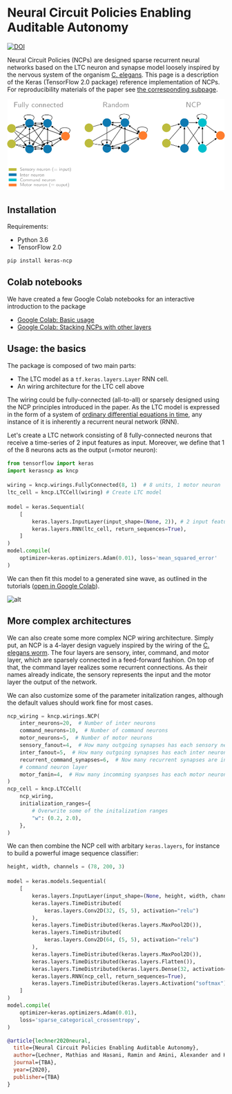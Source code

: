 # Neural Circuit Policies Enabling Auditable Autonomy

[![DOI](https://zenodo.org/badge/290199641.svg)](https://zenodo.org/badge/latestdoi/290199641)

Neural Circuit Policies (NCPs) are designed sparse recurrent neural networks based on the LTC neuron and synapse model loosely inspired by the nervous system of the organism [C. elegans](http://www.wormbook.org/chapters/www_celegansintro/celegansintro.html). 
This page is a description of the Keras (TensorFlow 2.0 package) reference implementation of NCPs.
For reproducibility materials of the paper see [the corresponding subpage](https://github.com/mlech26l/keras-ncp/tree/master/reproducibility/README.md).

![alt](misc/wirings.png)

## Installation

Requirements:

- Python 3.6
- TensorFlow 2.0

```bash
pip install keras-ncp
```

## Colab notebooks

We have created a few Google Colab notebooks for an interactive introduction to the package

- [Google Colab: Basic usage](https://colab.research.google.com/drive/1IvVXVSC7zZPo5w-PfL3mk1MC3PIPw7Vs?usp=sharing)
- [Google Colab: Stacking NCPs with other layers](https://colab.research.google.com/drive/1-mZunxqVkfZVBXNPG0kTSKUNQUSdZiBI?usp=sharing)

## Usage: the basics

The package is composed of two main parts: 

- The LTC model as a ```tf.keras.layers.Layer``` RNN cell.
- An wiring architecture for the LTC cell above

The wiring could be fully-connected (all-to-all) or sparsely designed using the NCP principles introduced in the paper.
As the LTC model is expressed in the form of a system of [ordinary differential equations in time](https://arxiv.org/abs/2006.04439), any instance of it is inherently a recurrent neural network (RNN).

Let's create a LTC network consisting of 8 fully-connected neurons that receive a time-series of 2 input features as input. Moreover, we define that 1 of the 8 neurons acts as the output (=motor neuron):

```python
from tensorflow import keras
import kerasncp as kncp

wiring = kncp.wirings.FullyConnected(8, 1)  # 8 units, 1 motor neuron
ltc_cell = kncp.LTCCell(wiring) # Create LTC model

model = keras.Sequential(
    [
        keras.layers.InputLayer(input_shape=(None, 2)), # 2 input features
        keras.layers.RNN(ltc_cell, return_sequences=True),
    ]
)
model.compile(
    optimizer=keras.optimizers.Adam(0.01), loss='mean_squared_error'
)

```


We can then fit this model to a generated sine wave, as outlined in the tutorials ([open in Google Colab](https://colab.research.google.com/drive/1IvVXVSC7zZPo5w-PfL3mk1MC3PIPw7Vs?usp=sharing)).

![alt](misc/sine.webp)

## More complex architectures

We can also create some more complex NCP wiring architecture. 
Simply put, an NCP is a 4-layer design vaguely inspired by the wiring of the [C. elegans worm](https://wormwiring.org/). The four layers are sensory, inter, command, and motor layer, which are sparsely connected in a feed-forward fashion. On top of that, the command layer realizes some recurrent connections. As their names already indicate, the sensory represents the input and the motor layer the output of the network.

We can also customize some of the parameter initalization ranges, although the default values should work fine for most cases.
```python
ncp_wiring = kncp.wirings.NCP(
    inter_neurons=20,  # Number of inter neurons
    command_neurons=10,  # Number of command neurons
    motor_neurons=5,  # Number of motor neurons
    sensory_fanout=4,  # How many outgoing synapses has each sensory neuron
    inter_fanout=5,  # How many outgoing synapses has each inter neuron
    recurrent_command_synapses=6,  # Now many recurrent synapses are in the
    # command neuron layer
    motor_fanin=4,  # How many incomming syanpses has each motor neuron
)
ncp_cell = kncp.LTCCell(
    ncp_wiring,
    initialization_ranges={
        # Overwrite some of the initalization ranges
        "w": (0.2, 2.0),
    },
)
```

We can then combine the NCP cell with arbitary ```keras.layers```, for instance to build a powerful image sequence classifier:

```python
height, width, channels = (78, 200, 3)

model = keras.models.Sequential(
    [
        keras.layers.InputLayer(input_shape=(None, height, width, channels)),
        keras.layers.TimeDistributed(
            keras.layers.Conv2D(32, (5, 5), activation="relu")
        ),
        keras.layers.TimeDistributed(keras.layers.MaxPool2D()),
        keras.layers.TimeDistributed(
            keras.layers.Conv2D(64, (5, 5), activation="relu")
        ),
        keras.layers.TimeDistributed(keras.layers.MaxPool2D()),
        keras.layers.TimeDistributed(keras.layers.Flatten()),
        keras.layers.TimeDistributed(keras.layers.Dense(32, activation="relu")),
        keras.layers.RNN(ncp_cell, return_sequences=True),
        keras.layers.TimeDistributed(keras.layers.Activation("softmax")),
    ]
)
model.compile(
    optimizer=keras.optimizers.Adam(0.01),
    loss='sparse_categorical_crossentropy',
)
```

```bib
@article{lechner2020neural,
  title={Neural Circuit Policies Enabling Auditable Autonomy},
  author={Lechner, Mathias and Hasani, Ramin and Amini, Alexander and Henzinger, Thomas A. and Rus, Daniela and Grosu, Radu},
  journal={TBA},
  year={2020},
  publisher={TBA}
}
```
